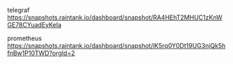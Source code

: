 telegraf https://snapshots.raintank.io/dashboard/snapshot/RA4HEhT2MHUC1zKnWGE78CYuadEvKeIa

prometheus https://snapshots.raintank.io/dashboard/snapshot/lK5rq0Y0Dt19UG3njQk5hfnBw1P10TWD?orgId=2
